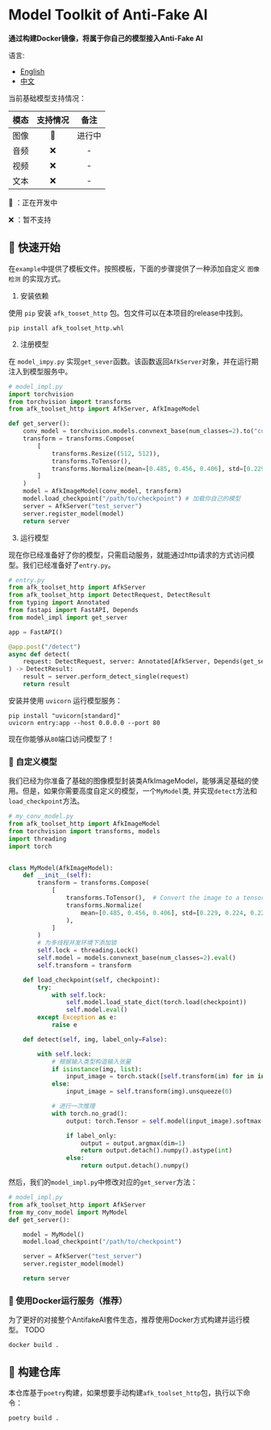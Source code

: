 # Model Toolkit of Anti-Fake AI

**通过构建Docker镜像，将属于你自己的模型接入Anti-Fake AI**



语言:
- [English](README.md)
- [中文](README_zh.md)


当前基础模型支持情况：

| 模态  | 支持情况 |  备注  |
| :---: | :------: | :----: |
| 图像  | :hammer: | 进行中 |
| 音频  |   :x:    |   -    |
| 视频  |   :x:    |   -    |
| 文本  |   :x:    |   -    |

:hammer: ：正在开发中

:x: ：暂不支持

## :rocket: 快速开始 

在`example`中提供了模板文件。按照模板，下面的步骤提供了一种添加自定义 `图像检测` 的实现方式。

1. 安装依赖

使用 `pip` 安装 `afk_tooset_http` 包。包文件可以在本项目的release中找到。
```shell
pip install afk_toolset_http.whl
```

2. 注册模型

在 `model_impy.py` 实现`get_sever`函数。该函数返回`AfkServer`对象，并在运行期注入到模型服务中。

```python
# model_impl.py
import torchvision
from torchvision import transforms
from afk_toolset_http import AfkServer, AfkImageModel

def get_server():
    conv_model = torchvision.models.convnext_base(num_classes=2).to("cuda").eval()
    transform = transforms.Compose(
        [
            transforms.Resize((512, 512)),
            transforms.ToTensor(),
            transforms.Normalize(mean=[0.485, 0.456, 0.406], std=[0.229, 0.224, 0.225]),
        ]
    )
    model = AfkImageModel(conv_model, transform)
    model.load_checkpoint("/path/to/checkpoint") # 加载你自己的模型
    server = AfkServer("test_server")
    server.register_model(model)
    return server
```

3. 运行模型


现在你已经准备好了你的模型，只需启动服务，就能通过http请求的方式访问模型。我们已经准备好了`entry.py`。

```python
# entry.py
from afk_toolset_http import AfkServer
from afk_toolset_http import DetectRequest, DetectResult
from typing import Annotated
from fastapi import FastAPI, Depends
from model_impl import get_server

app = FastAPI()

@app.post("/detect")
async def detect(
    request: DetectRequest, server: Annotated[AfkServer, Depends(get_server)]
) -> DetectResult:
    result = server.perform_detect_single(request)
    return result

```
安装并使用 `uvicorn` 运行模型服务：
```shell
pip install "uvicorn[standard]"
uvicorn entry:app --host 0.0.0.0 --port 80
```
现在你能够从`80`端口访问模型了！


### :pencil: 自定义模型 

我们已经为你准备了基础的图像模型封装类AfkImageModel，能够满足基础的使用。但是，如果你需要高度自定义的模型，一个`MyModel`类, 并实现`detect`方法和`load_checkpoint`方法。

```python
# my_conv_model.py
from afk_toolset_http import AfkImageModel
from torchvision import transforms, models
import threading
import torch


class MyModel(AfkImageModel):
    def __init__(self):
        transform = transforms.Compose(
            [
                transforms.ToTensor(),  # Convert the image to a tensor (values between 0 and 1)
                transforms.Normalize(
                    mean=[0.485, 0.456, 0.406], std=[0.229, 0.224, 0.225]
                ),
            ]
        )
        # 为多线程并发环境下添加锁
        self.lock = threading.Lock()
        self.model = models.convnext_base(num_classes=2).eval()
        self.transform = transform

    def load_checkpoint(self, checkpoint):
        try:
            with self.lock:
                self.model.load_state_dict(torch.load(checkpoint))
                self.model.eval()
        except Exception as e:
            raise e

    def detect(self, img, label_only=False):

        with self.lock:
            # 根据输入类型构造输入张量
            if isinstance(img, list):
                input_image = torch.stack([self.transform(im) for im in img])
            else:
                input_image = self.transform(img).unsqueeze(0)

            # 进行一次推理
            with torch.no_grad():
                output: torch.Tensor = self.model(input_image).softmax(dim=1)

                if label_only:
                    output = output.argmax(dim=1)
                    return output.detach().numpy().astype(int)
                else:
                    return output.detach().numpy()
```

然后，我们的`model_impl.py`中修改对应的`get_server`方法：

```python
# model_impl.py
from afk_toolset_http import AfkServer
from my_conv_model import MyModel
def get_server():

    model = MyModel()
    model.load_checkpoint("/path/to/checkpoint")

    server = AfkServer("test_server")
    server.register_model(model)

    return server

```


### :train: 使用Docker运行服务（推荐）

为了更好的对接整个AntifakeAI套件生态，推荐使用Docker方式构建并运行模型。
TODO
```shell
docker build .
```

## :hammer: 构建仓库

本仓库基于`poetry`构建，如果想要手动构建`afk_toolset_http`包，执行以下命令：

```shell
poetry build .
```

